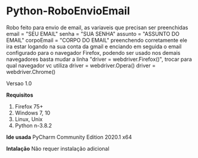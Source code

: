 # Python-RoboEnvioEmail
Robo feito para envio de email, as variaveis que precisan ser preenchidas
email = "SEU EMAIL"
senha = "SUA SENHA"
assunto = "ASSUNTO DO EMAIL"
corpoEmail = "CORPO DO EMAIL"
preenchendo corretamente ele ira estar logando na sua conta da gmail e enciando em seguida o email
configurado para o navegador Firefox, podendo ser usado nos demais navegadores
basta mudar a linha "driver = webdriver.Firefox()", trocar para qual navegador vc utiliza
driver = webdriver.Opera()
driver = webdriver.Chrome()

Versao 1.0

<b>Requisitos</b>
<ol>
 <li>Firefox 75+</li>
 <li>Windows 7, 10</li>
 <li>Linux, Unix</li>
 <li>Python n-3.8.2</li>
</ol>

<b>Ide usada</b>
PyCharm Community Edition 2020.1 x64

<b>Intalação</b>
Não requer instalação adicional
